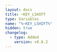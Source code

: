 ```yaml
---
layout: docs
title: ~KEY_LSHIFT
type: Variables
name: "%~KEY_LSHIFT%"
hidden: true
changelog:
  - type: Added
    version: v0.8.2
---
```

